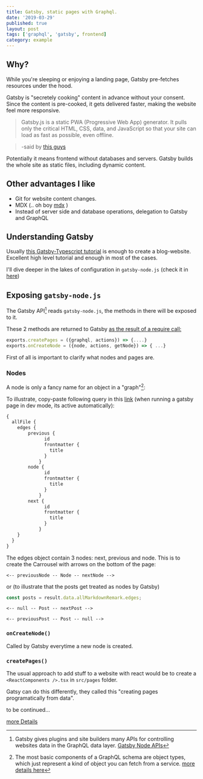 ```yaml
---
title: Gatsby, static pages with Graphql.
date: '2019-03-29'
published: true
layout: post
tags: ['graphql', 'gatsby', frontend]
category: example
---
```


## Why?

While you're sleeping or enjoying a landing page, Gatsby pre-fetches resources under the hood.

Gatsby is "secretely cooking" content in advance without your consent.
Since the content is pre-cooked, it gets delivered faster, making the website feel more responsive.

> Gatsby.js is a static PWA (Progressive Web App) generator.
> It pulls only the critical HTML, CSS, data, and JavaScript
> so that your site can load as fast as possible, even offline.

> -said by [this guys](https://snipcart.com/blog/choose-best-static-site-generator)

Potentially it means frontend without databases and servers.
Gatsby builds the whole site as static files,
including dynamic content.

## Other advantages I like


* Git for website content changes.
* MDX (.. oh boy [mdx](/understanding_mdx/) )
* Instead of server side and database operations, delegation to Gatsby and GraphQL

## Understanding Gatsby


Usually [this Gatsby-Typescript tutorial](https://jeffrafter.com/gatsby-with-typescript/ "Tutorial gatsby-typescript-graphql")
is enough to create a blog-website. Excellent high level tutorial and enough in most of the cases.


I'll dive deeper in the lakes of configuration in `gatsby-node.js` (check it in
[here](https://github.com/nvegater/nvegater.me/blob/master/gatsby-node.js))

## Exposing `gatsby-node.js`

The Gatsby API[^gatsbyAPI] reads `gatsby-node.js`, the methods in there will be exposed to it.

These 2 methods are returned to Gatsby [as the result of a require call:](https://stackoverflow.com/questions/5311334/what-is-the-purpose-of-node-js-module-exports-and-how-do-you-use-it)

[^gatsbyAPI]: Gatsby gives plugins and site builders many APIs for controlling websites data in the GraphQL data layer. [Gatsby Node APIs](https://www.gatsbyjs.org/docs/node-apis/)

```js
exports.createPages = ({graphql, actions}) => {....}
exports.onCreateNode = ({node, actions, getNode}) => { ...}
```

First of all is important to clarify what nodes and pages are.


### Nodes


A node is only a fancy name for an object in a "graph"[^grapQL]:

[^grapQL]:  The most basic components of a GraphQL schema are object types,
    which just represent a kind of object you can fetch from a service.
    [more details here](https://graphql.org/learn/schema/)


To illustrate, copy-paste following query in this [link](http://localhost:8000/___graphql)
(when running a gatsby page in dev mode, its active automatically):

```graphql
{
  allFile {
    edges {
        previous {
              id
              frontmatter {
                title
              }
            }
        node {
              id
              frontmatter {
                title
              }
            }
        next {
              id
              frontmatter {
                title
              }
            }
    }
  }
}
```

The edges object contain 3 nodes: next, previous and node.
This is to create the Carrousel with arrows on the bottom of the page:

`<-- previousNode -- Node -- nextNode -->`

or (to illustrate that the posts get treated as nodes by Gatsby)

```javascript
const posts = result.data.allMarkdownRemark.edges;
```

`<-- null -- Post -- nextPost -->`


`<-- previousPost -- Post -- null -->`

### `onCreateNode()`

Called by Gatsby everytime a new node is created.



### `createPages()`

The usual approach to add stuff to a website with react would be
to create a `<ReactComponents />.tsx` in `src/pages` folder.


Gatsy can do this differently, they called this
"creating pages programatically from data".

to be continued...


[more Details](https://www.gatsbyjs.org/tutorial/part-seven/)




